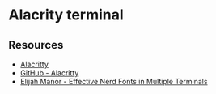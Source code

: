 # Alacrity terminal

## Resources

-   [Alacritty](https://alacritty.org/)
-   [GitHub - Alacritty](https://github.com/alacritty/alacritty)
-   [Elijah Manor - Effective Nerd Fonts in Multiple Terminals](https://www.youtube.com/watch?v=mQdB_kHyZn8)

